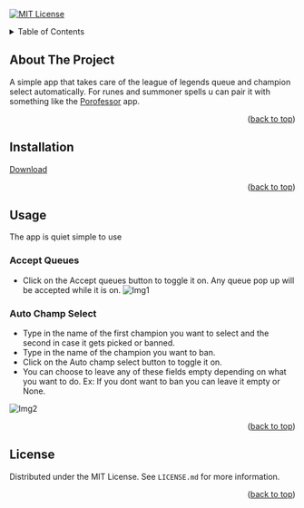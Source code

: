<div id="top"></div>

[![MIT License][license-shield]][license-url]

<!-- TABLE OF CONTENTS -->
<details>
  <summary>Table of Contents</summary>
  <ol>
    <li>
      <a href="#about-the-project">About The Project</a>
    </li>
    <li>
        <a href="#installation">Installation</a></li>
    </li>
    <li>
        <a href="#usage">Usage</a>
    </li>
    <li>
        <a href="#license">License</a>
    </li>
  </ol>
</details>



<!-- ABOUT THE PROJECT -->
## About The Project

A simple app that takes care of the league of legends queue and champion select automatically. For runes and summoner spells u can pair it with something like the [Porofessor](https://porofessor.gg/download) app.

<p align="right">(<a href="#top">back to top</a>)</p>



<!-- GETTING STARTED -->
## Installation

[Download](https://github.com/MMchad/AutoQueue/raw/main/Release/AutoQueue.exe)


<p align="right">(<a href="#top">back to top</a>)</p>



<!-- USAGE EXAMPLES -->
## Usage

The app is quiet simple to use

### Accept Queues

* Click on the Accept queues button to toggle it on. Any queue pop up will be accepted while it is on.
![Img1](https://github.com/MMchad/AutoQueue/blob/main/Screenshots/AutoAccept.gif?raw=true)

### Auto Champ Select

* Type in the name of the first champion you want to select and the second in case it gets picked or banned.
* Type in the name of the champion you want to ban.
* Click on the Auto champ select button to toggle it on.
* You can choose to leave any of these fields empty depending on what you want to do. Ex: If you dont want to ban you can leave it empty or None.

![Img2](https://github.com/MMchad/AutoQueue/blob/main/Screenshots/AutoChampSelect.gif?raw=true)

<p align="right">(<a href="#top">back to top</a>)</p>


<!-- LICENSE -->
## License

Distributed under the MIT License. See `LICENSE.md` for more information.

<p align="right">(<a href="#top">back to top</a>)</p>

<!-- MARKDOWN LINKS & IMAGES -->
<!-- https://www.markdownguide.org/basic-syntax/#reference-style-links -->
[license-shield]: https://img.shields.io/github/license/othneildrew/Best-README-Template.svg?style=for-the-badge
[license-url]: https://github.com/MMchad/AutoQueue/blob/main/LICENSE.md